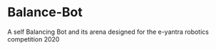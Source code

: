 # Balance-Bot
A self Balancing Bot and its arena designed for the e-yantra robotics competition 2020 
